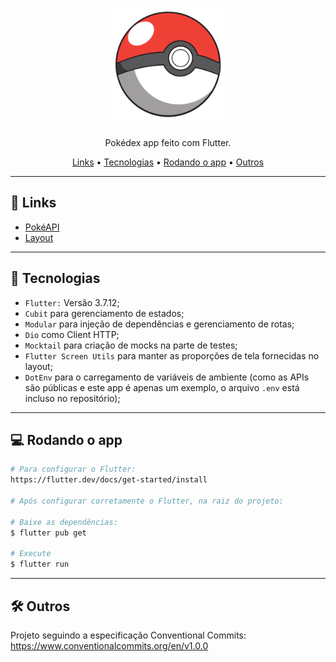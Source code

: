 <h1 align="center">
  <img alt="Pokedex" title="Pokedex" src="github/colored_pokeball.png" height="180"/>
</h1>

<p align="center">Pokédex app feito com Flutter.</p>

<p align="center">
 <a href="#-links">Links</a> •
 <a href="#-tecnologias">Tecnologias</a> •
 <a href="#-rodando-o-app">Rodando o app</a> •
 <a href="#-outros">Outros</a>
</p>

---

## 🔗 Links
- [PokéAPI](https://pokeapi.co/)
- [Layout](https://www.figma.com/file/oyy40kpPCamOuJOQu1uYMo/Pok%C3%A9dex-(Community)?node-id=1016-1461&t=QxTzOwYXlWmM6Xmf-0)

---

## 🚀 Tecnologias
- `Flutter:` Versão 3.7.12;
- `Cubit` para gerenciamento de estados;
- `Modular` para injeção de dependências e gerenciamento de rotas;
- `Dio` como Client HTTP;
- `Mocktail` para criação de mocks na parte de testes;
- `Flutter Screen Utils` para manter as proporções de tela fornecidas no layout;
- `DotEnv` para o carregamento de variáveis de ambiente (como as APIs são públicas e este app é apenas um exemplo,
 o arquivo `.env` está incluso no repositório);

---

## 💻 Rodando o app

```bash
# Para configurar o Flutter:
https://flutter.dev/docs/get-started/install

# Após configurar corretamente o Flutter, na raiz do projeto:

# Baixe as dependências:
$ flutter pub get

# Execute
$ flutter run
```

---

## 🛠️ Outros
Projeto seguindo a especificação Conventional Commits: https://www.conventionalcommits.org/en/v1.0.0
